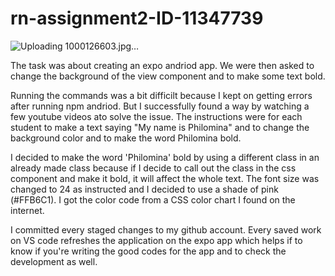 # rn-assignment2-ID-11347739
![Uploading 1000126603.jpg…]()



The task was about creating an expo andriod app. We were then asked to change the background of the view component and to make some text bold.

Running the commands was a bit difficilt because I kept on getting errors after running npm andriod. But I successfully found a way by watching a few youtube
videos ato solve the issue. The instructions were for each student to make a text saying "My name is Philomina" and to change the background color and to make the word Philomina bold.

I decided to make the word 'Philomina' bold by using a different class in an already made class because if I decide to call out the class in the css component and make it bold, it will affect the whole text. The font size was changed to 24 as instructed and I decided to use a shade of pink (#FFB6C1). I got the color code from a CSS color chart I found on the internet.

I committed every staged changes to my github account. Every saved work on VS code refreshes the application on the expo app which helps if to know if you're writing the good codes for the app and to check the development as well.
